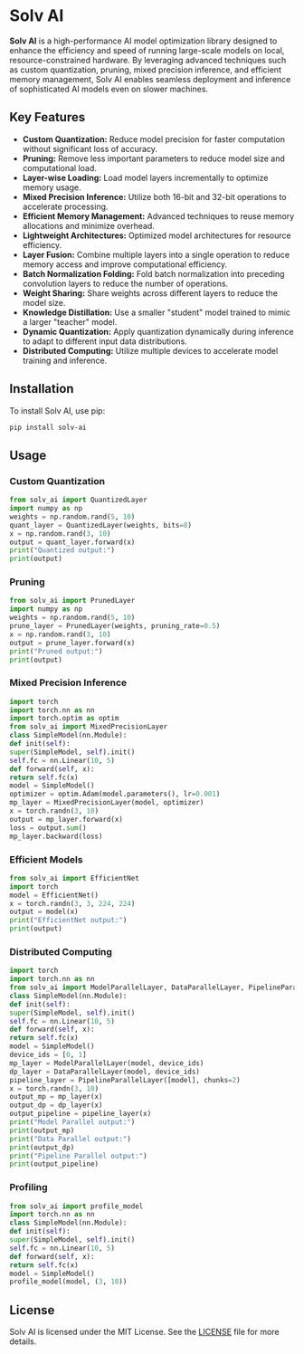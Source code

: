 # Solv AI

**Solv AI** is a high-performance AI model optimization library designed to enhance the efficiency and speed of running large-scale models on local, resource-constrained hardware. By leveraging advanced techniques such as custom quantization, pruning, mixed precision inference, and efficient memory management, Solv AI enables seamless deployment and inference of sophisticated AI models even on slower machines.

## Key Features

- **Custom Quantization:** Reduce model precision for faster computation without significant loss of accuracy.
- **Pruning:** Remove less important parameters to reduce model size and computational load.
- **Layer-wise Loading:** Load model layers incrementally to optimize memory usage.
- **Mixed Precision Inference:** Utilize both 16-bit and 32-bit operations to accelerate processing.
- **Efficient Memory Management:** Advanced techniques to reuse memory allocations and minimize overhead.
- **Lightweight Architectures:** Optimized model architectures for resource efficiency.
- **Layer Fusion:** Combine multiple layers into a single operation to reduce memory access and improve computational efficiency.
- **Batch Normalization Folding:** Fold batch normalization into preceding convolution layers to reduce the number of operations.
- **Weight Sharing:** Share weights across different layers to reduce the model size.
- **Knowledge Distillation:** Use a smaller "student" model trained to mimic a larger "teacher" model.
- **Dynamic Quantization:** Apply quantization dynamically during inference to adapt to different input data distributions.
- **Distributed Computing:** Utilize multiple devices to accelerate model training and inference.

## Installation

To install Solv AI, use pip:
```bash
pip install solv-ai
```

## Usage

### Custom Quantization
```python
from solv_ai import QuantizedLayer
import numpy as np
weights = np.random.rand(5, 10)
quant_layer = QuantizedLayer(weights, bits=8)
x = np.random.rand(3, 10)
output = quant_layer.forward(x)
print("Quantized output:")
print(output)
```

### Pruning
```python
from solv_ai import PrunedLayer
import numpy as np
weights = np.random.rand(5, 10)
prune_layer = PrunedLayer(weights, pruning_rate=0.5)
x = np.random.rand(3, 10)
output = prune_layer.forward(x)
print("Pruned output:")
print(output)
```

### Mixed Precision Inference
```python
import torch
import torch.nn as nn
import torch.optim as optim
from solv_ai import MixedPrecisionLayer
class SimpleModel(nn.Module):
def init(self):
super(SimpleModel, self).init()
self.fc = nn.Linear(10, 5)
def forward(self, x):
return self.fc(x)
model = SimpleModel()
optimizer = optim.Adam(model.parameters(), lr=0.001)
mp_layer = MixedPrecisionLayer(model, optimizer)
x = torch.randn(3, 10)
output = mp_layer.forward(x)
loss = output.sum()
mp_layer.backward(loss)
```

### Efficient Models
```python
from solv_ai import EfficientNet
import torch
model = EfficientNet()
x = torch.randn(3, 3, 224, 224)
output = model(x)
print("EfficientNet output:")
print(output)
```

### Distributed Computing
```python
import torch
import torch.nn as nn
from solv_ai import ModelParallelLayer, DataParallelLayer, PipelineParallelLayer
class SimpleModel(nn.Module):
def init(self):
super(SimpleModel, self).init()
self.fc = nn.Linear(10, 5)
def forward(self, x):
return self.fc(x)
model = SimpleModel()
device_ids = [0, 1]
mp_layer = ModelParallelLayer(model, device_ids)
dp_layer = DataParallelLayer(model, device_ids)
pipeline_layer = PipelineParallelLayer([model], chunks=2)
x = torch.randn(3, 10)
output_mp = mp_layer(x)
output_dp = dp_layer(x)
output_pipeline = pipeline_layer(x)
print("Model Parallel output:")
print(output_mp)
print("Data Parallel output:")
print(output_dp)
print("Pipeline Parallel output:")
print(output_pipeline)
```

### Profiling
```python
from solv_ai import profile_model
import torch.nn as nn
class SimpleModel(nn.Module):
def init(self):
super(SimpleModel, self).init()
self.fc = nn.Linear(10, 5)
def forward(self, x):
return self.fc(x)
model = SimpleModel()
profile_model(model, (3, 10))
```

## License

Solv AI is licensed under the MIT License. See the [LICENSE](LICENSE) file for more details.
